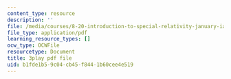 ```yaml
---
content_type: resource
description: ''
file: /media/courses/8-20-introduction-to-special-relativity-january-iap-2021/b1fde1b59c04cb45f8441b60cee4e519_d8IDtE-Ea0o.pdf
file_type: application/pdf
learning_resource_types: []
ocw_type: OCWFile
resourcetype: Document
title: 3play pdf file
uid: b1fde1b5-9c04-cb45-f844-1b60cee4e519
---
```

